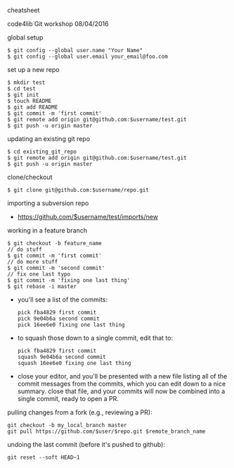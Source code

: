 cheatsheet

code4lib Git workshop 08/04/2016

global setup

  ```
  $ git config --global user.name "Your Name"
  $ git config --global user.email your_email@foo.com
  ```
        
set up a new repo

  ```
  $ mkdir test
  $ cd test
  $ git init
  $ touch README
  $ git add README
  $ git commit -m 'first commit'
  $ git remote add origin git@github.com:$username/test.git
  $ git push -u origin master
  ```
      
updating an existing git repo

  ```
  $ cd existing_git_repo
  $ git remote add origin git@github.com:$username/test.git
  $ git push -u origin master
  ```

clone/checkout

  ```
  $ git clone git@github.com:$username/repo.git
  ```

importing a subversion repo

* https://github.com/$username/test/imports/new

working in a feature branch

  ```
  $ git checkout -b feature_name
  // do stuff
  $ git commit -m 'first commit'
  // do more stuff
  $ git commit -m 'second commit'
  // fix one last typo
  $ git commit -m 'fixing one last thing'
  $ git rebase -i master
  ```

* you'll see a list of the commits:

  ```
  pick fba4829 first commit
  pick 9e04b6a second commit
  pick 16ee6e0 fixing one last thing
  ```

* to squash those down to a single commit, edit that to:

  ```
  pick fba4829 first commit
  squash 9e04b6a second commit
  squash 16ee6e0 fixing one last thing
  ```

* close your editor, and you'll be presented with a new file listing all of
the commit messages from the commits, which you can edit down to a nice
summary.  close that file, and your commits will now be combined into a
single commit, ready to open a PR.

pulling changes from a fork (e.g., reviewing a PR):

  ```
  git checkout -b my_local_branch master
  git pull https://github.com/$user/$repo.git $remote_branch_name
  ```

undoing the last commit (before it's pushed to github):

  ```
  git reset --soft HEAD~1
  ```
